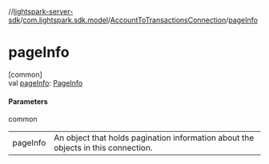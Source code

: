 //[lightspark-server-sdk](../../../index.md)/[com.lightspark.sdk.model](../index.md)/[AccountToTransactionsConnection](index.md)/[pageInfo](page-info.md)

# pageInfo

[common]\
val [pageInfo](page-info.md): [PageInfo](../-page-info/index.md)

#### Parameters

common

| | |
|---|---|
| pageInfo | An object that holds pagination information about the objects in this connection. |
